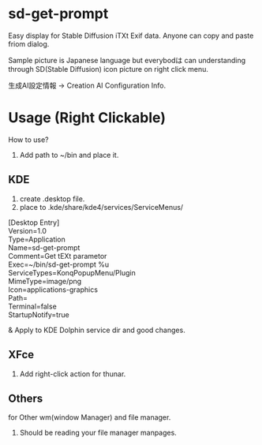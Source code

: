 # sd-get-prompt

Easy display for Stable Diffusion iTXt Exif data. Anyone can copy and paste friom dialog.

Sample picture is Japanese language but everybodは can understanding through SD(Stable Diffusion) icon picture on right click menu.

生成AI設定情報 → Creation AI Configuration Info.

# Usage (Right Clickable)

How to use?

1. Add path to ~/bin and place it.

## KDE

1. create .desktop file.
2. place to .kde/share/kde4/services/ServiceMenus/

[Desktop Entry]  
Version=1.0  
Type=Application  
Name=sd-get-prompt  
Comment=Get tEXt parametor  
Exec=~/bin/sd-get-prompt %u  
ServiceTypes=KonqPopupMenu/Plugin  
MimeType=image/png  
Icon=applications-graphics  
Path=  
Terminal=false  
StartupNotify=true  

& Apply to KDE Dolphin service dir and good changes.

## XFce

1. Add right-click action for thunar.

## Others

for Other wm(window Manager) and file manager.

1. Should be reading your file manager manpages.
